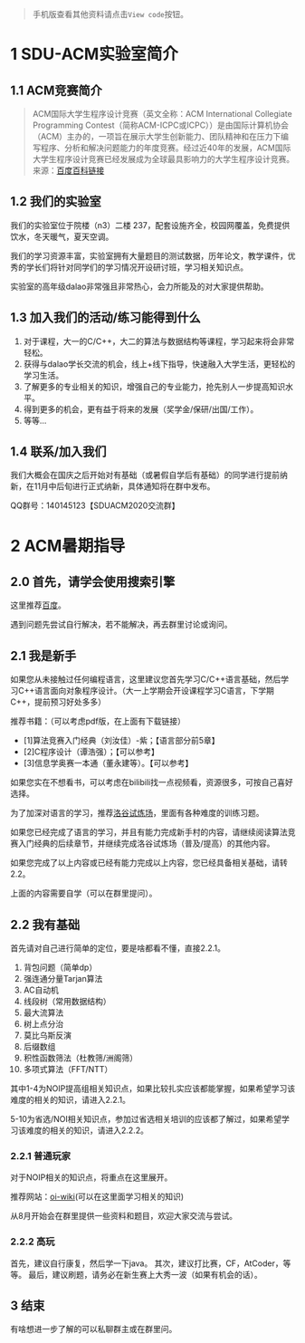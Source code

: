 > 手机版查看其他资料请点击`View code`按钮。
# 1 SDU-ACM实验室简介

## 1.1 ACM竞赛简介

> ACM国际大学生程序设计竞赛（英文全称：ACM International Collegiate Programming Contest（简称ACM-ICPC或ICPC））是由国际计算机协会（ACM）主办的，一项旨在展示大学生创新能力、团队精神和在压力下编写程序、分析和解决问题能力的年度竞赛。经过近40年的发展，ACM国际大学生程序设计竞赛已经发展成为全球最具影响力的大学生程序设计竞赛。来源：[百度百科链接](https://baike.baidu.com/item/ACM%E5%9B%BD%E9%99%85%E5%A4%A7%E5%AD%A6%E7%94%9F%E7%A8%8B%E5%BA%8F%E8%AE%BE%E8%AE%A1%E7%AB%9E%E8%B5%9B)

## 1.2 我们的实验室
我们的实验室位于院楼（n3）二楼 237，配套设施齐全，校园网覆盖，免费提供饮水，冬天暖气，夏天空调。

我们的学习资源丰富，实验室拥有大量题目的测试数据，历年论文，教学课件，优秀的学长们将针对同学们的学习情况开设研讨班，学习相关知识点。

实验室的高年级dalao非常强且非常热心，会力所能及的对大家提供帮助。

## 1.3 加入我们的活动/练习能得到什么
1. 对于课程，大一的C/C++，大二的算法与数据结构等课程，学习起来将会非常轻松。
2. 获得与dalao学长交流的机会，线上+线下指导，快速融入大学生活，更轻松的学习生活。
3. 了解更多的专业相关的知识，增强自己的专业能力，抢先别人一步提高知识水平。
4. 得到更多的机会，更有益于将来的发展（奖学金/保研/出国/工作）。
5. 等等...

## 1.4 联系/加入我们

我们大概会在国庆之后开始对有基础（或暑假自学后有基础）的同学进行提前纳新，在11月中后旬进行正式纳新，具体通知将在群中发布。

QQ群号：140145123【SDUACM2020交流群】

# 2 ACM暑期指导

## 2.0 首先，请学会使用搜索引擎
这里推荐[百度](www.baidu.com)。

遇到问题先尝试自行解决，若不能解决，再去群里讨论或询问。

## 2.1 我是新手
如果您从未接触过任何编程语言，这里建议您首先学习C/C++语言基础，然后学习C++语言面向对象程序设计。（大一上学期会开设课程学习C语言，下学期C++，提前预习好处多多）

推荐书籍：（可以考虑pdf版，在上面有下载链接）
- [1]算法竞赛入门经典（刘汝佳）-紫；【语言部分前5章】
- [2]C程序设计（谭浩强）；【可以参考】
- [3]信息学奥赛一本通（董永建等）。【可以参考】

如果您实在不想看书，可以考虑在bilibili找一点视频看，资源很多，可按自己喜好选择。

为了加深对语言的学习，推荐[洛谷试炼场](https://www.luogu.org/training/mainpage)，里面有各种难度的训练习题。

如果您已经完成了语言的学习，并且有能力完成新手村的内容，请继续阅读算法竞赛入门经典的后续章节，并继续完成洛谷试炼场（普及/提高）的其他内容。

如果您完成了以上内容或已经有能力完成以上内容，您已经具备相关基础，请转2.2。

上面的内容需要自学（可以在群里提问）。

## 2.2 我有基础

首先请对自己进行简单的定位，要是啥都看不懂，直接2.2.1。
1. 背包问题（简单dp）
2. 强连通分量Tarjan算法
3. AC自动机
4. 线段树（常用数据结构）
5. 最大流算法
6. 树上点分治
7. 莫比乌斯反演
8. 后缀数组
9. 积性函数筛法（杜教筛/洲阁筛）
10. 多项式算法（FFT/NTT） 

其中1-4为NOIP提高组相关知识点，如果比较扎实应该都能掌握，如果希望学习该难度的相关的知识，请进入2.2.1。

5-10为省选/NOI相关知识点，参加过省选相关培训的应该都了解过，如果希望学习该难度的相关的知识，请进入2.2.2。

### 2.2.1 普通玩家

对于NOIP相关的知识点，将重点在这里展开。

推荐网站：[oi-wiki](https://oi-wiki.org/)(可以在这里面学习相关的知识)

从8月开始会在群里提供一些资料和题目，欢迎大家交流与尝试。

### 2.2.2 高玩

首先，建议自行康复，然后学一下java。
其次，建议打比赛，CF，AtCoder，等等。
最后，建议刷题，请务必在新生赛上大秀一波（如果有机会的话）。

## 3 结束
有啥想进一步了解的可以私聊群主或在群里问。
